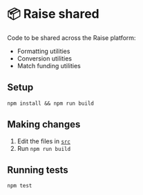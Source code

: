 # 📦 Raise shared

Code to be shared across the Raise platform:

- Formatting utilities
- Conversion utilities
- Match funding utilities

## Setup

`npm install && npm run build`

## Making changes

1. Edit the files in [`src`](./src)
2. Run `npm run build`

## Running tests

`npm test`
